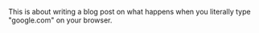 This is about writing a blog post on what happens when you literally type "google.com" on your browser. 
